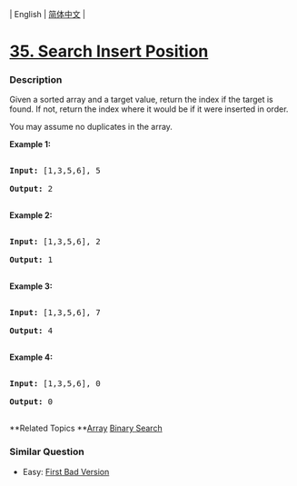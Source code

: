 | English | [简体中文](README.md) |

# [35. Search Insert Position](https://leetcode-cn.com/problems/search-insert-position)
 ### Description
<p>Given a sorted array and a target value, return the index if the target is found. If not, return the index where it would be if it were inserted in order.</p>

<p>You may assume no duplicates in the array.</p>

<p><strong>Example 1:</strong></p>

<pre>
<strong>Input:</strong> [1,3,5,6], 5
<strong>Output:</strong> 2
</pre>

<p><strong>Example 2:</strong></p>

<pre>
<strong>Input:</strong> [1,3,5,6], 2
<strong>Output:</strong> 1
</pre>

<p><strong>Example 3:</strong></p>

<pre>
<strong>Input:</strong> [1,3,5,6], 7
<strong>Output:</strong> 4
</pre>

<p><strong>Example 4:</strong></p>

<pre>
<strong>Input:</strong> [1,3,5,6], 0
<strong>Output:</strong> 0
</pre>

**Related Topics	**[Array](https://leetcode-cn.com/tag/array) [Binary Search](https://leetcode-cn.com/tag/binary-search) 

### Similar Question
 - Easy:	[First Bad Version](https://leetcode-cn.com/problems/first-bad-version) 
